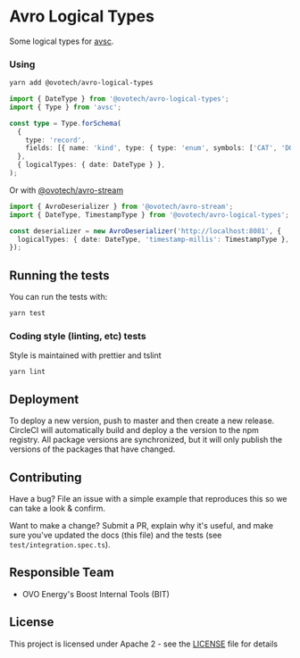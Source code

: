 # Avro Logical Types

Some logical types for [avsc](https://github.com/mtth/avsc).

### Using

```bash
yarn add @ovotech/avro-logical-types
```

```typescript
import { DateType } from '@ovotech/avro-logical-types';
import { Type } from 'avsc';

const type = Type.forSchema(
  {
    type: 'record',
    fields: [{ name: 'kind', type: { type: 'enum', symbols: ['CAT', 'DOG'] } }, { name: 'name', type: 'string' }],
  },
  { logicalTypes: { date: DateType } },
);
```

Or with [@ovotech/avro-stream](https://github.com/ovotech/bit-kafka-tools/tree/master/packages/avro-stream)

```typescript
import { AvroDeserializer } from '@ovotech/avro-stream';
import { DateType, TimestampType } from '@ovotech/avro-logical-types';

const deserializer = new AvroDeserializer('http://localhost:8081', {
  logicalTypes: { date: DateType, 'timestamp-millis': TimestampType },
});
```

## Running the tests

You can run the tests with:

```bash
yarn test
```

### Coding style (linting, etc) tests

Style is maintained with prettier and tslint

```
yarn lint
```

## Deployment

To deploy a new version, push to master and then create a new release. CircleCI will automatically build and deploy a the version to the npm registry.
All package versions are synchronized, but it will only publish the versions of the packages that have changed.

## Contributing

Have a bug? File an issue with a simple example that reproduces this so we can take a look & confirm.

Want to make a change? Submit a PR, explain why it's useful, and make sure you've updated the docs (this file) and the tests (see `test/integration.spec.ts`).

## Responsible Team

- OVO Energy's Boost Internal Tools (BIT)

## License

This project is licensed under Apache 2 - see the [LICENSE](LICENSE) file for details
